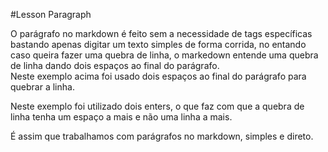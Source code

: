 #Lesson Paragraph

O parágrafo no markdown é feito sem a necessidade de tags específicas bastando apenas digitar um texto simples de forma corrida, no entando caso queira fazer uma quebra de linha, o markedown entende uma quebra de linha dando dois espaços ao final do parágrafo.  
Neste exemplo acima foi usado dois espaços ao final do parágrafo para quebrar a linha.

Neste exemplo foi utilizado dois enters, o que faz com que a quebra de linha tenha um espaço a mais e não uma linha a mais.

É assim que trabalhamos com parágrafos no markdown, simples e direto.